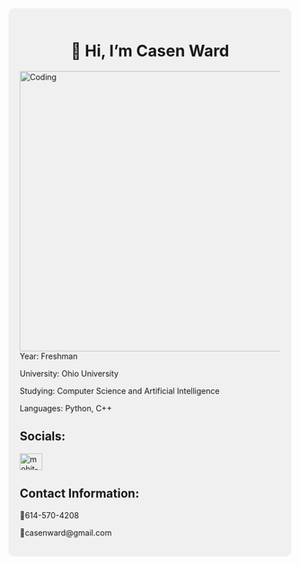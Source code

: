 <div style="background-color: #f0f0f0; padding: 20px; border-radius: 10px;">
<h1 align="center">👋 Hi, I’m Casen Ward</h1>
<img align="right" alt="Coding" width="500" style:"display: block" src="https://media.licdn.com/dms/image/D4D12AQFAdOrAQe1HEA/article-cover_image-shrink_720_1280/0/1709674661110?e=2147483647&v=beta&t=cXi9xoqDSrGR1XANMQyOXbhjIXhnmGcj5epolciGEF4">
<p>Year: Freshman</p>
<p>University: Ohio University</p>
<p>Studying: Computer Science and Artificial Intelligence</p>
<p>Languages: Python, C++</p>
<h2>Socials:</h2>
<a href="https://www.linkedin.com/in/casen-ward-8083a832a/" target="blank"><img align="center" src="https://raw.githubusercontent.com/rahuldkjain/github-profile-readme-generator/master/src/images/icons/Social/linked-in-alt.svg" alt="mohit-maurya-76a282204" height="30" width="40" /></a>
<h2>Contact Information:</h2>
<p>📲614-570-4208</p>
<p>📧casenward@gmail.com</p>
<!---
casenward/casenward is a ✨ special ✨ repository because its `README.md` (this file) appears on your GitHub profile.
You can click the Preview link to take a look at your changes.
--->
